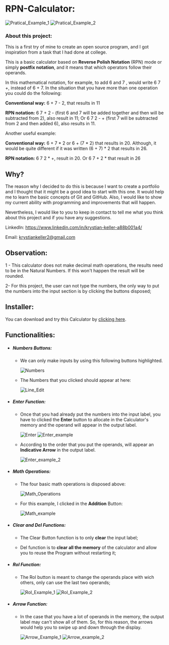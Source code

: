 # RPN-Calculator:

<img src="pictures-ReadMe/Practical_example_1.gif" alt="Pratical_Example_1"  /> <img src="pictures-ReadMe/Practical_example_2.gif" alt="Pratical_Example_2"  /> 



### About this project: 

This is  a first  try of mine to create an  open source program, and I got inspiration from a task that I had done at college.

This is a basic calculator based on **Reverse Polish Notation** (RPN) mode or simply  **postfix notation**, and it means that  which operators follow their operands. 

In this mathematical notation, for example, to add  6 and 7 ,  would write  6 7 +,  instead of 6 + 7. In the situation that you have more than one operation you could do the following: 

**Conventional way:** 6 + 7 - 2, that results in 11

**RPN notation:** 6 7 + 2 - (first 6 and 7 will be added together and then will be subtracted from 2), also result in 11; Or 6 7 2 - + (first 7 will be subtracted from 2 and then added  6), also results in 11.

Another  useful example:

**Conventional way:** 6 + 7 * 2 or 6  + (7 * 2) that results in 20. Although, it would be quite different if it was written (6 + 7) * 2 that results in 26.

**RPN notation:** 6 7 2 * +, result in 20. Or 6  7 + 2 * that result in 26



## Why?

The reason why I decided to do this is because I want to create a portfolio and I thought that it might be a good idea to start with this one. It would  help me to learn the basic concepts of Git and GitHub. Also, I would like to show my current ability with programming and improvements that will happen.

Nevertheless, I would like to you to keep in contact to tell me what you think about this project and if you have any suggestions.

LinkedIn: https://www.linkedin.com/in/krystian-keller-a88b001a4/

Email: krystiankeller2@gmail.com 

 

## Observation:

1 - This calculator does not make decimal math operations, the results need to be in the Natural Numbers. If this won't happen the result will be rounded.

2- For this project, the user can not type the numbers, the only way to put the numbers into the input section is by clicking the buttons disposed;



## Installer:

You can download and try this Calculator by [clicking here](https://github.com/Krystian-Keller/RPN-Calculator/raw/main/RPN_Calculator_Installer.exe).



## Functionalities:

- ##### Numbers Buttons:

  - We can only make inputs by using this following buttons highlighted. 

    ![Numbers](pictures-ReadMe/Numbers.PNG) 

   

  * The Numbers that you clicked should appear at here: 
  
    ![Line_Edit](pictures-ReadMe/Line_Edit.PNG) 



* ##### Enter Function:

  * Once that you had already put the numbers into the input label, you have to clicked the **Enter** button to allocate in the Calculator's memory and the operand will appear in the output label.

    <img src="pictures-ReadMe/Enter.PNG" alt="Enter"  /> <img src="pictures-ReadMe/Enter_example.PNG" alt="Enter_example"  /> 

  * According to the order that you put the operands, will appear an **Indicative Arrow** in the output label.

    <img src="pictures-ReadMe/Enter_example_2.PNG" alt="Enter_example_2"  /> 



* ##### Math Operations: 

  * The four basic math operations is disposed above:

    ![Math_Operations](pictures-ReadMe/Math_Operations.PNG) 

  * For this example, I clicked in the **Addition** Button: 

    ![Math_example](pictures-ReadMe/Math_example.PNG) 
  
* ##### Clear and Del Functions:

  * The Clear Button function is to only **clear** the input label;
  
  * Del function is to **clear all the memory** of the calculator and allow you to reuse the Program without restarting it;


* ##### Rol Function:

  * The Rol button is meant to change the operands place with wich others, only can use the last two operands;

    ![Rol_Example_1](pictures-ReadMe/Rol_Example_1.PNG) ![Rol_Example_2](pictures-ReadMe/Rol_Example_2.PNG)

* ##### Arrow Function:

  * In the case that you have a lot of operands in the memory, the output label may can't show all of them. So, for this reason, the arrows would help you to swipe up and down through the display.

    ![Arrow_Example_1](pictures-ReadMe/Arrow_example_1.PNG) ![Arrow_example_2](pictures-ReadMe/Arrow_example_2.PNG) 

     

    
